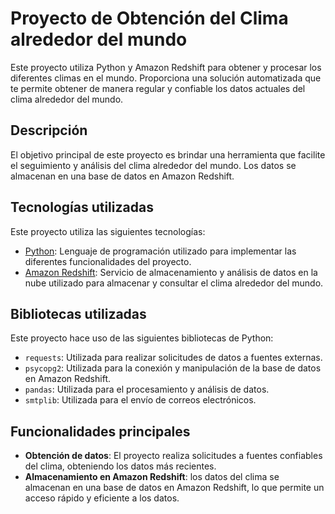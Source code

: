 # Proyecto de Obtención del Clima alrededor del mundo

Este proyecto utiliza Python y Amazon Redshift para obtener y procesar los diferentes climas en el mundo. Proporciona una solución automatizada que te permite obtener de manera regular y confiable los datos actuales del clima alrededor del mundo.

## Descripción

El objetivo principal de este proyecto es brindar una herramienta que facilite el seguimiento y análisis del clima alrededor del mundo. Los datos se almacenan en una base de datos en Amazon Redshift.

## Tecnologías utilizadas

Este proyecto utiliza las siguientes tecnologías:

- [Python](https://www.python.org/): Lenguaje de programación utilizado para implementar las diferentes funcionalidades del proyecto.
- [Amazon Redshift](https://aws.amazon.com/redshift/): Servicio de almacenamiento y análisis de datos en la nube utilizado para almacenar y consultar el clima alrededor del mundo.

## Bibliotecas utilizadas

Este proyecto hace uso de las siguientes bibliotecas de Python:

- `requests`: Utilizada para realizar solicitudes de datos a fuentes externas.
- `psycopg2`: Utilizada para la conexión y manipulación de la base de datos en Amazon Redshift.
- `pandas`: Utilizada para el procesamiento y análisis de datos.
- `smtplib`: Utilizada para el envío de correos electrónicos.

## Funcionalidades principales

- **Obtención de datos**: El proyecto realiza solicitudes a fuentes confiables del clima, obteniendo los datos más recientes.
- **Almacenamiento en Amazon Redshift**: los datos del clima se almacenan en una base de datos en Amazon Redshift, lo que permite un acceso rápido y eficiente a los datos.
